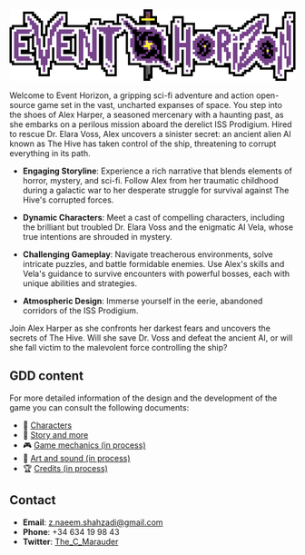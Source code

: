 <div align="center">

<img src="img\Logo-0003.png"/>

</div>

Welcome to Event Horizon, a gripping sci-fi adventure and action open-source game set in the vast, uncharted expanses of space. You step into the shoes of Alex Harper, a seasoned mercenary with a haunting past, as she embarks on a perilous mission aboard the derelict ISS Prodigium. Hired to rescue Dr. Elara Voss, Alex uncovers a sinister secret: an ancient alien AI known as The Hive has taken control of the ship, threatening to corrupt everything in its path.

- **Engaging Storyline**: Experience a rich narrative that blends elements of horror, mystery, and sci-fi. Follow Alex from her traumatic childhood during a galactic war to her desperate struggle for survival against The Hive's corrupted forces.

- **Dynamic Characters**: Meet a cast of compelling characters, including the brilliant but troubled Dr. Elara Voss and the enigmatic AI Vela, whose true intentions are shrouded in mystery.

- **Challenging Gameplay**: Navigate treacherous environments, solve intricate puzzles, and battle formidable enemies. Use Alex's skills and Vela's guidance to survive encounters with powerful bosses, each with unique abilities and strategies.

- **Atmospheric Design**: Immerse yourself in the eerie, abandoned corridors of the ISS Prodigium.

Join Alex Harper as she confronts her darkest fears and uncovers the secrets of The Hive. Will she save Dr. Voss and defeat the ancient AI, or will she fall victim to the malevolent force controlling the ship?

## GDD content

For more detailed information of the design and the development of the game you can consult the following documents:

- :bust_in_silhouette: [Characters](GDD/characters.md)
- :book: [Story and more](GDD/story.md)
- :video_game: [Game mechanics (in process)]()
- :art: [Art and sound (in process)]()
- :trophy: [Credits (in process)]()

## Contact

- **Email**: [z.naeem.shahzadi@gmail.com](z.naeem.shahzadi@gmail.com)
- **Phone**: +34 634 19 98 43
- **Twitter**: [The_C_Marauder](https://x.com/The_C_Marauder)
